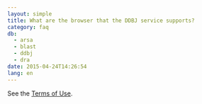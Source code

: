```yaml
---
layout: simple
title: What are the browser that the DDBJ service supports?
category: faq
db:
  - arsa
  - blast
  - ddbj
  - dra
date: 2015-04-24T14:26:54
lang: en
---
```


See the [Terms of Use](https://www.ddbj.nig.ac.jp/policies-e.html#web-browsers).